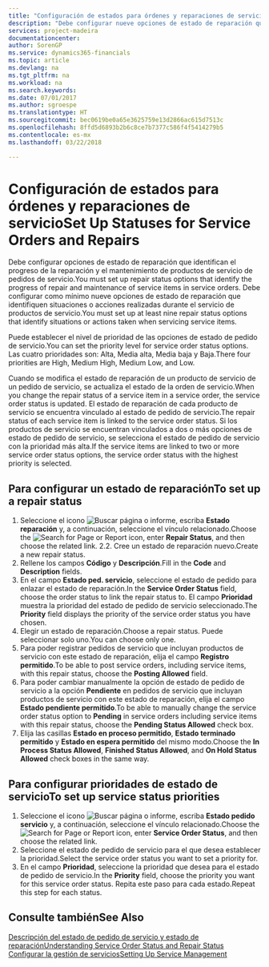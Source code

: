 ```yaml
---
title: "Configuración de estados para órdenes y reparaciones de servicio | Documentos de Microsoft"
description: "Debe configurar nueve opciones de estado de reparación que identifican el progreso de la reparación y el mantenimiento de productos de servicio de pedidos de servicio."
services: project-madeira
documentationcenter: 
author: SorenGP
ms.service: dynamics365-financials
ms.topic: article
ms.devlang: na
ms.tgt_pltfrm: na
ms.workload: na
ms.search.keywords: 
ms.date: 07/01/2017
ms.author: sgroespe
ms.translationtype: HT
ms.sourcegitcommit: bec0619be0a65e3625759e13d2866ac615d7513c
ms.openlocfilehash: 8ffd5d6893b2b6c8ce7b7377c586f4f5414279b5
ms.contentlocale: es-mx
ms.lasthandoff: 03/22/2018

---
```

# <a name="set-up-statuses-for-service-orders-and-repairs"></a><span data-ttu-id="63af0-103">Configuración de estados para órdenes y reparaciones de servicio</span><span class="sxs-lookup"><span data-stu-id="63af0-103">Set Up Statuses for Service Orders and Repairs</span></span>
<span data-ttu-id="63af0-104">Debe configurar opciones de estado de reparación que identifican el progreso de la reparación y el mantenimiento de productos de servicio de pedidos de servicio.</span><span class="sxs-lookup"><span data-stu-id="63af0-104">You must set up repair status options that identify the progress of repair and maintenance of service items in service orders.</span></span> <span data-ttu-id="63af0-105">Debe configurar como mínimo nueve opciones de estado de reparación que identifiquen situaciones o acciones realizadas durante el servicio de productos de servicio.</span><span class="sxs-lookup"><span data-stu-id="63af0-105">You must set up at least nine repair status options that identify situations or actions taken when servicing service items.</span></span>  

<span data-ttu-id="63af0-106">Puede establecer el nivel de prioridad de las opciones de estado de pedido de servicio.</span><span class="sxs-lookup"><span data-stu-id="63af0-106">You can set the priority level for service order status options.</span></span> <span data-ttu-id="63af0-107">Las cuatro prioridades son: Alta, Media alta, Media baja y Baja.</span><span class="sxs-lookup"><span data-stu-id="63af0-107">There four priorities are High, Medium High, Medium Low, and Low.</span></span>  
  
<span data-ttu-id="63af0-108">Cuando se modifica el estado de reparación de un producto de servicio de un pedido de servicio, se actualiza el estado de la orden de servicio.</span><span class="sxs-lookup"><span data-stu-id="63af0-108">When you change the repair status of a service item in a service order, the service order status is updated.</span></span> <span data-ttu-id="63af0-109">El estado de reparación de cada producto de servicio se encuentra vinculado al estado de pedido de servicio.</span><span class="sxs-lookup"><span data-stu-id="63af0-109">The repair status of each service item is linked to the service order status.</span></span> <span data-ttu-id="63af0-110">Si los productos de servicio se encuentran vinculados a dos o más opciones de estado de pedido de servicio, se selecciona el estado de pedido de servicio con la prioridad más alta.</span><span class="sxs-lookup"><span data-stu-id="63af0-110">If the service items are linked to two or more service order status options, the service order status with the highest priority is selected.</span></span>  

## <a name="to-set-up-a-repair-status"></a><span data-ttu-id="63af0-111">Para configurar un estado de reparación</span><span class="sxs-lookup"><span data-stu-id="63af0-111">To set up a repair status</span></span>  
1. <span data-ttu-id="63af0-112">Seleccione el icono ![Buscar página o informe](media/ui-search/search_small.png "icono Buscar página o informe"), escriba **Estado reparación** y, a continuación, seleccione el vínculo relacionado.</span><span class="sxs-lookup"><span data-stu-id="63af0-112">Choose the ![Search for Page or Report](media/ui-search/search_small.png "Search for Page or Report icon") icon, enter **Repair Status**, and then choose the related link.</span></span> <span data-ttu-id="63af0-113">2.</span><span class="sxs-lookup"><span data-stu-id="63af0-113">2.</span></span> <span data-ttu-id="63af0-114">Cree un estado de reparación nuevo.</span><span class="sxs-lookup"><span data-stu-id="63af0-114">Create a new repair status.</span></span>  
3. <span data-ttu-id="63af0-115">Rellene los campos **Código** y **Descripción**.</span><span class="sxs-lookup"><span data-stu-id="63af0-115">Fill in the **Code** and **Description** fields.</span></span>  
4. <span data-ttu-id="63af0-116">En el campo **Estado ped. servicio**, seleccione el estado de pedido para enlazar el estado de reparación.</span><span class="sxs-lookup"><span data-stu-id="63af0-116">In the **Service Order Status** field, choose the order status to link the repair status to.</span></span> <span data-ttu-id="63af0-117">El campo **Prioridad** muestra la prioridad del estado de pedido de servicio seleccionado.</span><span class="sxs-lookup"><span data-stu-id="63af0-117">The **Priority** field displays the priority of the service order status you have chosen.</span></span>  
5. <span data-ttu-id="63af0-118">Elegir un estado de reparación.</span><span class="sxs-lookup"><span data-stu-id="63af0-118">Choose a repair status.</span></span> <span data-ttu-id="63af0-119">Puede seleccionar solo uno.</span><span class="sxs-lookup"><span data-stu-id="63af0-119">You can choose only one.</span></span>  
6. <span data-ttu-id="63af0-120">Para poder registrar pedidos de servicio que incluyan productos de servicio con este estado de reparación, elija el campo **Registro permitido**.</span><span class="sxs-lookup"><span data-stu-id="63af0-120">To be able to post service orders, including service items, with this repair status, choose the **Posting Allowed** field.</span></span>  
7. <span data-ttu-id="63af0-121">Para poder cambiar manualmente la opción de estado de pedido de servicio a la opción **Pendiente** en pedidos de servicio que incluyan productos de servicio con este estado de reparación, elija el campo **Estado pendiente permitido**.</span><span class="sxs-lookup"><span data-stu-id="63af0-121">To be able to manually change the service order status option to **Pending** in service orders including service items with this repair status, choose the **Pending Status Allowed** check box.</span></span>  
8. <span data-ttu-id="63af0-122">Elija las casillas **Estado en proceso permitido**, **Estado terminado permitido** y **Estado en espera permitido** del mismo modo.</span><span class="sxs-lookup"><span data-stu-id="63af0-122">Choose the **In Process Status Allowed**, **Finished Status Allowed**, and **On Hold Status Allowed** check boxes in the same way.</span></span>
  
## <a name="to-set-up-service-status-priorities"></a><span data-ttu-id="63af0-123">Para configurar prioridades de estado de servicio</span><span class="sxs-lookup"><span data-stu-id="63af0-123">To set up service status priorities</span></span>  
1. <span data-ttu-id="63af0-124">Seleccione el icono ![Buscar página o informe](media/ui-search/search_small.png "icono Buscar página o informe"), escriba **Estado pedido servicio** y, a continuación, seleccione el vínculo relacionado.</span><span class="sxs-lookup"><span data-stu-id="63af0-124">Choose the ![Search for Page or Report](media/ui-search/search_small.png "Search for Page or Report icon") icon, enter **Service Order Status**, and then choose the related link.</span></span>  
2. <span data-ttu-id="63af0-125">Seleccione el estado de pedido de servicio para el que desea establecer la prioridad.</span><span class="sxs-lookup"><span data-stu-id="63af0-125">Select the service order status you want to set a priority for.</span></span>  
3. <span data-ttu-id="63af0-126">En el campo **Prioridad**, seleccione la prioridad que desea para el estado de pedido de servicio.</span><span class="sxs-lookup"><span data-stu-id="63af0-126">In the **Priority** field, choose the priority you want for this service order status.</span></span> <span data-ttu-id="63af0-127">Repita este paso para cada estado.</span><span class="sxs-lookup"><span data-stu-id="63af0-127">Repeat this step for each status.</span></span>  
  
## <a name="see-also"></a><span data-ttu-id="63af0-128">Consulte también</span><span class="sxs-lookup"><span data-stu-id="63af0-128">See Also</span></span>  
[<span data-ttu-id="63af0-129">Descripción del estado de pedido de servicio y estado de reparación</span><span class="sxs-lookup"><span data-stu-id="63af0-129">Understanding Service Order Status and Repair Status</span></span>]()  
[<span data-ttu-id="63af0-130">Configurar la gestión de servicios</span><span class="sxs-lookup"><span data-stu-id="63af0-130">Setting Up Service Management</span></span>](service-setup-service.md)  

